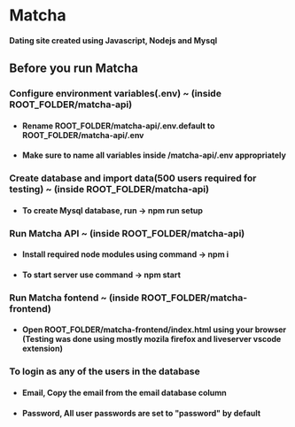 # Matcha
#### Dating site created using Javascript, Nodejs and Mysql

## Before you run Matcha

### Configure environment variables(.env) ~ (inside ROOT_FOLDER/matcha-api)
- #### Rename ROOT_FOLDER/matcha-api/.env.default to ROOT_FOLDER/matcha-api/.env
- #### Make sure to name all variables inside /matcha-api/.env appropriately

### Create database and import data(500 users required for testing) ~ (inside ROOT_FOLDER/matcha-api)
- #### To create Mysql database, run -> npm run setup

### Run Matcha API ~ (inside ROOT_FOLDER/matcha-api)
- #### Install required node modules using command -> npm i
- #### To start server use command -> npm start

### Run Matcha fontend ~ (inside ROOT_FOLDER/matcha-frontend)
- #### Open ROOT_FOLDER/matcha-frontend/index.html using your browser (Testing was done using mostly mozila firefox and liveserver vscode extension)

### To login as any of the users in the database
- #### Email, Copy the email from the email database column
- #### Password, All user passwords are set to "password" by default
